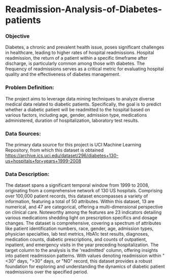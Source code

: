 # Readmission-Analysis-of-Diabetes-patients

### Objective
Diabetes, a chronic and prevalent health issue, poses significant challenges in healthcare, leading
to higher rates of hospital readmissions. Hospital readmission, the return of a patient within a
specific timeframe after discharge, is particularly common among those with diabetes. The
frequency of readmissions serves as a critical metric for evaluating hospital quality and the
effectiveness of diabetes management.

### Problem Definition:
The project aims to leverage data mining techniques to analyze diverse medical data related to
diabetic patients. Specifically, the goal is to predict whether a diabetic patient will be readmitted
to the hospital based on various factors, including age, gender, admission type, medications
administered, duration of hospitalization, laboratory test results.

### Data Sources:
The primary data source for this project is UCI Machine Learning Repository, from which this
dataset is obtained https://archive.ics.uci.edu/dataset/296/diabetes+130-us+hospitals+for+years+1999-2008

### Data Description:
The dataset spans a significant temporal window from 1999 to 2008, originating from a
comprehensive network of 130 US hospitals. Comprising over 100,000 patient records, this dataset
encompasses a variety of information, featuring a total of 50 attributes. Within this dataset, 13 are
numerical, and 47 are categorical, offering a multi-dimensional perspective on clinical care.
Noteworthy among the features are 23 indicators detailing various medications shedding light on
prescription specifics and dosage changes. The dataset is comprehensive, covering a spectrum of
attributes like patient identification numbers, race, gender, age, admission types, physician
specialties, lab test metrics, HbA1c test results, diagnoses, medication counts, diabetic
prescriptions, and counts of outpatient, inpatient, and emergency visits in the year preceding
hospitalization. The target column to the analysis is the 'readmitted' column, offering insights into
patient readmission patterns. With values denoting readmission within "<30" days, ">30" days, or
"NO" record, this dataset provides a robust foundation for exploring and understanding the
dynamics of diabetic patient readmissions over the specified period.


